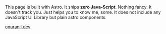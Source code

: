 This page is built with Astro. It ships **zero Java-Script**. Nothing fancy. It doesn't track you. Just helps you to know me, some. It does not include any JavaScript UI Library but plain astro components.


[onuranil.dev](https://onuranil.dev)
